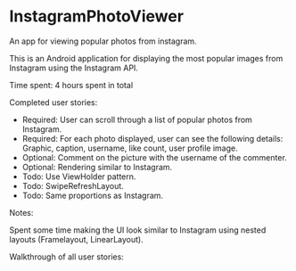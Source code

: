 InstagramPhotoViewer
====================

An app for viewing popular photos from instagram.

This is an Android application for displaying the most popular images from Instagram using the Instagram API.

Time spent: 4 hours spent in total

Completed user stories:

 * Required: User can scroll through a list of popular photos from Instagram.
 * Required: For each photo displayed, user can see the following details:
           Graphic, caption, username, like count, user profile image.
 * Optional: Comment on the picture with the username of the commenter.
 * Optional: Rendering similar to Instagram.
 * Todo: Use ViewHolder pattern.
 * Todo: SwipeRefreshLayout.
 * Todo: Same proportions as Instagram.
 
Notes:

Spent some time making the UI look similar to Instagram using nested layouts (Framelayout, LinearLayout).

Walkthrough of all user stories:


